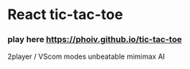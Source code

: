 # React tic-tac-toe

### play here https://phoiv.github.io/tic-tac-toe

2player / VScom modes
unbeatable mimimax AI
